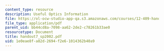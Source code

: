 ```yaml
---
content_type: resource
description: Useful Optics Information
file: https://ol-ocw-studio-app-qa.s3.amazonaws.com/courses/12-409-hands-on-astronomy-observing-stars-and-planets-spring-2002/1e0eae8fa82d2694f2e61014362b40a9_handout7_sp2002.pdf
file_type: application/pdf
parent_uid: bb44cd8a-7098-aa62-2de2-c78261b33ae0
resourcetype: Document
title: handout7_sp2002.pdf
uid: 1e0eae8f-a82d-2694-f2e6-1014362b40a9
---
```

